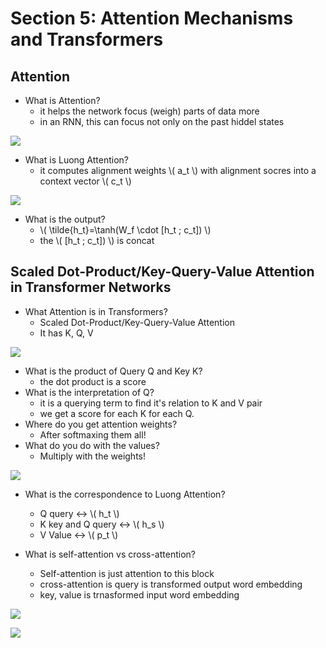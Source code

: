 # Section 5: Attention Mechanisms and Transformers

## Attention
* What is Attention?
    * it helps the network focus (weigh) parts of data more
    * in an RNN, this can focus not only on the past hiddel states

![](https://i.imgur.com/3WN6ja2.png)

* What is Luong Attention?
    * it computes alignment weights \\( a_t \\) with alignment socres into a context vector \\( c_t \\)

![](https://i.imgur.com/FdoBhEI.png)

* What is the output?
    * \\( \tilde{h_t}=\tanh(W_f \cdot [h_t ; c_t]) \\)
    * the \\( [h_t ; c_t]) \\) is concat

##  Scaled Dot-Product/Key-Query-Value Attention in Transformer Networks
* What Attention is in Transformers?
    * Scaled Dot-Product/Key-Query-Value Attention
    * It has K, Q, V

![](https://i.imgur.com/Fw10Ej9.png)


* What is the product of Query Q and Key K?
    * the  dot product is a score
* What is the interpretation of Q?
    * it is a querying term to find it's relation to K and V pair
    * we get a score for each K for each Q.
* Where do you get attention weights?
    * After softmaxing them all!
* What do you do with the values?
    * Multiply with the weights!

![](https://i.imgur.com/rpdlpIP.png)

* What is the correspondence to Luong Attention?
    * Q query <-> \\( h_t \\)
    * K key and Q query <-> \\( h_s \\)
    * V Value <-> \\( p_t \\)

* What is self-attention vs cross-attention?
    * Self-attention is just attention to this block
    * cross-attention is query is transformed output word embedding
    * key, value is trnasformed input word embedding

![](https://i.imgur.com/TLSIsP1.png)

![](https://i.imgur.com/Tcu7NnR.png)